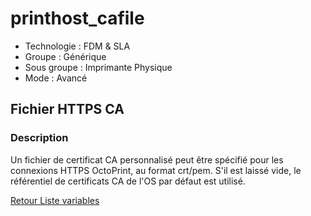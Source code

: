 # printhost_cafile

* Technologie : FDM & SLA
* Groupe : Générique
* Sous groupe : Imprimante Physique
* Mode : Avancé

## Fichier HTTPS CA 

### Description

Un fichier de certificat CA personnalisé peut être spécifié pour les connexions HTTPS OctoPrint, au format crt/pem.  S'il est laissé vide, le référentiel de certificats CA de l'OS par défaut est utilisé.

[Retour Liste variables](variable_list.md)